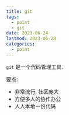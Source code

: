 ```yaml
---
title: git
tags:
  - point
  - git
date: 2023-06-24
lastmod: 2023-06-28
categories:
  - point
---
```


`git` 是一个代码管理工具.

要点:

- 非常流行, 社区庞大
- 方便多人的协作办公
- 人人本地一份代码

